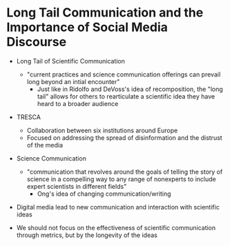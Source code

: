 # Long Tail Communication and the Importance of Social Media Discourse
- Long Tail of Scientific Communication 
    - "current practices and science communication offerings can prevail long beyond an intial encounter" 
        - Just like in Ridolfo and DeVoss's idea of recomposition, the "long tail" allows for others to rearticulate a scientific idea they have heard to a broader audience

- TRESCA 
    - Collaboration between six institutions around Europe 
    - Focused on addressing the spread of disinformation and the distrust of the media 

- Science Communication 
    - "communication that revolves around the goals of telling the story of science in a compelling way to any range of nonexperts to include expert scientists in different fields"
        - Ong's idea of changing communication/writing

- Digital media lead to new communication and interaction with scientific ideas
- We should not focus on the effectiveness of scientific communication through metrics, but by the longevity of the ideas